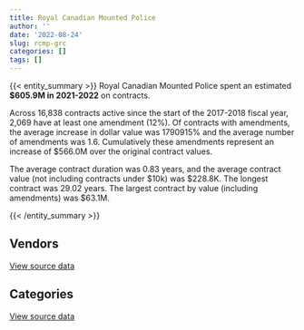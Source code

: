 ```yaml
---
title: Royal Canadian Mounted Police
author: ''
date: '2022-08-24'
slug: rcmp-grc
categories: []
tags: []
---
```


<script src="/rmarkdown-libs/htmlwidgets/htmlwidgets.js"></script>
<link href="/rmarkdown-libs/datatables-css/datatables-crosstalk.css" rel="stylesheet" />
<script src="/rmarkdown-libs/datatables-binding/datatables.js"></script>
<script src="/rmarkdown-libs/jquery/jquery-3.6.0.min.js"></script>
<link href="/rmarkdown-libs/dt-core-bootstrap/css/dataTables.bootstrap.min.css" rel="stylesheet" />
<link href="/rmarkdown-libs/dt-core-bootstrap/css/dataTables.bootstrap.extra.css" rel="stylesheet" />
<script src="/rmarkdown-libs/dt-core-bootstrap/js/jquery.dataTables.min.js"></script>
<script src="/rmarkdown-libs/dt-core-bootstrap/js/dataTables.bootstrap.min.js"></script>
<link href="/rmarkdown-libs/crosstalk/css/crosstalk.min.css" rel="stylesheet" />
<script src="/rmarkdown-libs/crosstalk/js/crosstalk.min.js"></script>
<script src="/rmarkdown-libs/htmlwidgets/htmlwidgets.js"></script>
<link href="/rmarkdown-libs/datatables-css/datatables-crosstalk.css" rel="stylesheet" />
<script src="/rmarkdown-libs/datatables-binding/datatables.js"></script>
<script src="/rmarkdown-libs/jquery/jquery-3.6.0.min.js"></script>
<link href="/rmarkdown-libs/dt-core-bootstrap/css/dataTables.bootstrap.min.css" rel="stylesheet" />
<link href="/rmarkdown-libs/dt-core-bootstrap/css/dataTables.bootstrap.extra.css" rel="stylesheet" />
<script src="/rmarkdown-libs/dt-core-bootstrap/js/jquery.dataTables.min.js"></script>
<script src="/rmarkdown-libs/dt-core-bootstrap/js/dataTables.bootstrap.min.js"></script>
<link href="/rmarkdown-libs/crosstalk/css/crosstalk.min.css" rel="stylesheet" />
<script src="/rmarkdown-libs/crosstalk/js/crosstalk.min.js"></script>

{{< entity_summary >}}
Royal Canadian Mounted Police spent an estimated **\$605.9M in 2021-2022** on contracts.

Across 16,838 contracts active since the start of the 2017-2018 fiscal year, 2,069 have at least one amendment (12%). Of contracts with amendments, the average increase in dollar value was 1790915% and the average number of amendments was 1.6. Cumulatively these amendments represent an increase of \$566.0M over the original contract values.

The average contract duration was 0.83 years, and the average contract value (not including contracts under \$10k) was \$228.8K. The longest contract was 29.02 years. The largest contract by value (including amendments) was \$63.1M.

{{< /entity_summary >}}

## Vendors

<div id="htmlwidget-1" style="width:100%;height:auto;" class="datatables html-widget"></div>
<script type="application/json" data-for="htmlwidget-1">{"x":{"style":"bootstrap","filter":"none","vertical":false,"data":[["<a href=\"/vendors/1x1_architecture/\">1X1 ARCHITECTURE<\/a>","<a href=\"/vendors/3d_datacomm/\">3D DATACOMM<\/a>","<a href=\"/vendors/3m_canada_company/\">3M CANADA COMPANY<\/a>","<a href=\"/vendors/4_office_automation/\">4 OFFICE AUTOMATION<\/a>","<a href=\"/vendors/abbott/\">ABBOTT<\/a>","<a href=\"/vendors/acart_communications/\">ACART COMMUNICATIONS<\/a>","<a href=\"/vendors/accenture/\">ACCENTURE<\/a>","<a href=\"/vendors/access_2_networks/\">ACCESS 2 NETWORKS<\/a>","<a href=\"/vendors/acklands_grainger/\">ACKLANDS GRAINGER<\/a>","<a href=\"/vendors/act/\">ACT<\/a>","<a href=\"/vendors/adapt_pharma_canada/\">ADAPT PHARMA CANADA<\/a>","<a href=\"/vendors/adga_group/\">ADGA GROUP<\/a>","<a href=\"/vendors/adobe/\">ADOBE<\/a>","<a href=\"/vendors/adrm_technology_consulting/\">ADRM TECHNOLOGY CONSULTING<\/a>","<a href=\"/vendors/advanced_business_interiors/\">ADVANCED BUSINESS INTERIORS<\/a>","<a href=\"/vendors/advanced_chippewa_technologies/\">ADVANCED CHIPPEWA TECHNOLOGIES<\/a>","<a href=\"/vendors/aecom/\">AECOM<\/a>","<a href=\"/vendors/aeg_fuels/\">AEG FUELS<\/a>","<a href=\"/vendors/aero_feu/\">AERO FEU<\/a>","<a href=\"/vendors/aero_supplies/\">AERO SUPPLIES<\/a>","<a href=\"/vendors/agilent/\">AGILENT<\/a>","<a href=\"/vendors/ainsworth/\">AINSWORTH<\/a>","<a href=\"/vendors/air_inuit/\">AIR INUIT<\/a>","<a href=\"/vendors/air_tindi/\">AIR TINDI<\/a>","<a href=\"/vendors/airboss_defense/\">AIRBOSS DEFENSE<\/a>","<a href=\"/vendors/airbus/\">AIRBUS<\/a>","<a href=\"/vendors/alliance_energy/\">ALLIANCE ENERGY<\/a>","<a href=\"/vendors/alpine_helicopters/\">ALPINE HELICOPTERS<\/a>","<a href=\"/vendors/altis_human_resources/\">ALTIS HUMAN RESOURCES<\/a>","<a href=\"/vendors/anixter_canada/\">ANIXTER CANADA<\/a>","<a href=\"/vendors/aon_reed_stenhouse/\">AON REED STENHOUSE<\/a>","<a href=\"/vendors/apparel_trimmings/\">APPAREL TRIMMINGS<\/a>","<a href=\"/vendors/applied_electonics/\">APPLIED ELECTONICS<\/a>","<a href=\"/vendors/aqua_lung_canada/\">AQUA LUNG CANADA<\/a>","<a href=\"/vendors/architecture_49/\">ARCHITECTURE 49<\/a>","<a href=\"/vendors/architecture_evoq/\">ARCHITECTURE EVOQ<\/a>","<a href=\"/vendors/artemp_personnel_services/\">ARTEMP PERSONNEL SERVICES<\/a>","<a href=\"/vendors/artex_sportswear/\">ARTEX SPORTSWEAR<\/a>","<a href=\"/vendors/asc_germany/\">ASC GERMANY<\/a>","<a href=\"/vendors/atco/\">ATCO<\/a>","<a href=\"/vendors/atlantic_business_interiors/\">ATLANTIC BUSINESS INTERIORS<\/a>","<a href=\"/vendors/avi_spl_canada/\">AVI SPL CANADA<\/a>","<a href=\"/vendors/baja_construction_canada/\">BAJA CONSTRUCTION CANADA<\/a>","<a href=\"/vendors/bargreen_ellingson/\">BARGREEN ELLINGSON<\/a>","<a href=\"/vendors/bc_hydro/\">BC HYDRO<\/a>","<a href=\"/vendors/bell_canada/\">BELL CANADA<\/a>","<a href=\"/vendors/bighorn_construction/\">BIGHORN CONSTRUCTION<\/a>","<a href=\"/vendors/bird_construction_company/\">BIRD CONSTRUCTION COMPANY<\/a>","<a href=\"/vendors/black_mcdonald/\">BLACK MCDONALD<\/a>","<a href=\"/vendors/blackberry/\">BLACKBERRY<\/a>","<a href=\"/vendors/bluewave_energy/\">BLUEWAVE ENERGY<\/a>","<a href=\"/vendors/bmc_software_canada/\">BMC SOFTWARE CANADA<\/a>","<a href=\"/vendors/bombardier/\">BOMBARDIER<\/a>","<a href=\"/vendors/bouthillette_parizeau/\">BOUTHILLETTE PARIZEAU<\/a>","<a href=\"/vendors/brawn_construction/\">BRAWN CONSTRUCTION<\/a>","<a href=\"/vendors/brook_construction/\">BROOK CONSTRUCTION<\/a>","<a href=\"/vendors/brookfield_asset_management/\">BROOKFIELD ASSET MANAGEMENT<\/a>","<a href=\"/vendors/brookfield_global_integrated_solutions/\">BROOKFIELD GLOBAL INTEGRATED SOLUTIONS<\/a>","<a href=\"/vendors/brs_innovations/\">BRS INNOVATIONS<\/a>","<a href=\"/vendors/bureau_veritas_canada/\">BUREAU VERITAS CANADA<\/a>","<a href=\"/vendors/buttcon_east/\">BUTTCON EAST<\/a>","<a href=\"/vendors/cache_computer_consulting/\">CACHE COMPUTER CONSULTING<\/a>","<a href=\"/vendors/cadex/\">CADEX<\/a>","<a href=\"/vendors/calian/\">CALIAN<\/a>","<a href=\"/vendors/canada_post/\">CANADA POST<\/a>","<a href=\"/vendors/canadian_bank_note_company/\">CANADIAN BANK NOTE COMPANY<\/a>","<a href=\"/vendors/canadian_corps_of_commissionaires/\">CANADIAN CORPS OF COMMISSIONAIRES<\/a>","<a href=\"/vendors/canadian_helicopters/\">CANADIAN HELICOPTERS<\/a>","<a href=\"/vendors/canadian_maritime_engineering/\">CANADIAN MARITIME ENGINEERING<\/a>","<a href=\"/vendors/canadian_north/\">CANADIAN NORTH<\/a>","<a href=\"/vendors/canon/\">CANON<\/a>","<a href=\"/vendors/cansel_survey_equipment/\">CANSEL SURVEY EQUIPMENT<\/a>","<a href=\"/vendors/carahsoft_technology/\">CARAHSOFT TECHNOLOGY<\/a>","<a href=\"/vendors/carmichael_engineering/\">CARMICHAEL ENGINEERING<\/a>","<a href=\"/vendors/cascade_aerospace/\">CASCADE AEROSPACE<\/a>","<a href=\"/vendors/cbci_telecom/\">CBCI TELECOM<\/a>","<a href=\"/vendors/cbcl/\">CBCL<\/a>","<a href=\"/vendors/cdw_canada/\">CDW CANADA<\/a>","<a href=\"/vendors/cgi/\">CGI<\/a>","<a href=\"/vendors/chandos_construction/\">CHANDOS CONSTRUCTION<\/a>","<a href=\"/vendors/charron_human_resources/\">CHARRON HUMAN RESOURCES<\/a>","<a href=\"/vendors/cima/\">CIMA<\/a>","<a href=\"/vendors/cistel_technology/\">CISTEL TECHNOLOGY<\/a>","<a href=\"/vendors/click_networks/\">CLICK NETWORKS<\/a>","<a href=\"/vendors/closereach/\">CLOSEREACH<\/a>","<a href=\"/vendors/cofomo/\">COFOMO<\/a>","<a href=\"/vendors/colliers_project_leaders/\">COLLIERS PROJECT LEADERS<\/a>","<a href=\"/vendors/colt_canada/\">COLT CANADA<\/a>","<a href=\"/vendors/commvault_systems/\">COMMVAULT SYSTEMS<\/a>","<a href=\"/vendors/con_pro_industries_canada/\">CON PRO INDUSTRIES CANADA<\/a>","<a href=\"/vendors/concept_controls/\">CONCEPT CONTROLS<\/a>","<a href=\"/vendors/construction_couture_tanguay/\">CONSTRUCTION COUTURE TANGUAY<\/a>","<a href=\"/vendors/construction_ric/\">CONSTRUCTION RIC<\/a>","<a href=\"/vendors/contract_community/\">CONTRACT COMMUNITY<\/a>","<a href=\"/vendors/convergint_technologies/\">CONVERGINT TECHNOLOGIES<\/a>","<a href=\"/vendors/coradix_technology_consulting/\">CORADIX TECHNOLOGY CONSULTING<\/a>","<a href=\"/vendors/ctoms/\">CTOMS<\/a>","<a href=\"/vendors/cummins_canada/\">CUMMINS CANADA<\/a>","<a href=\"/vendors/d4is_solutions/\">D4IS SOLUTIONS<\/a>","<a href=\"/vendors/dalian_enterprises/\">DALIAN ENTERPRISES<\/a>","<a href=\"/vendors/decisive_technologies/\">DECISIVE TECHNOLOGIES<\/a>","<a href=\"/vendors/defran/\">DEFRAN<\/a>","<a href=\"/vendors/delco_automation/\">DELCO AUTOMATION<\/a>","<a href=\"/vendors/dell_computer/\">DELL COMPUTER<\/a>","<a href=\"/vendors/deloitte_and_touche/\">DELOITTE AND TOUCHE<\/a>","<a href=\"/vendors/dillon_consulting/\">DILLON CONSULTING<\/a>","<a href=\"/vendors/dls_technology/\">DLS TECHNOLOGY<\/a>","<a href=\"/vendors/donna_cona/\">DONNA CONA<\/a>","<a href=\"/vendors/draeger/\">DRAEGER<\/a>","<a href=\"/vendors/dymech_engineering/\">DYMECH ENGINEERING<\/a>","<a href=\"/vendors/dynabook_canada/\">DYNABOOK CANADA<\/a>","<a href=\"/vendors/e_construction/\">E CONSTRUCTION<\/a>","<a href=\"/vendors/ebsco_canada/\">EBSCO CANADA<\/a>","<a href=\"/vendors/eclipsys_solutions/\">ECLIPSYS SOLUTIONS<\/a>","<a href=\"/vendors/ecole_de_langues_abce/\">ECOLE DE LANGUES ABCE<\/a>","<a href=\"/vendors/ekos_research_associates/\">EKOS RESEARCH ASSOCIATES<\/a>","<a href=\"/vendors/ellisdon/\">ELLISDON<\/a>","<a href=\"/vendors/elsevier/\">ELSEVIER<\/a>","<a href=\"/vendors/emcon_services/\">EMCON SERVICES<\/a>","<a href=\"/vendors/emergent_biosolutions/\">EMERGENT BIOSOLUTIONS<\/a>","<a href=\"/vendors/empowered_networks/\">EMPOWERED NETWORKS<\/a>","<a href=\"/vendors/entrust/\">ENTRUST<\/a>","<a href=\"/vendors/eperformance/\">EPERFORMANCE<\/a>","<a href=\"/vendors/ernst_young/\">ERNST YOUNG<\/a>","<a href=\"/vendors/esri/\">ESRI<\/a>","<a href=\"/vendors/evaluation_personnel_selection/\">EVALUATION PERSONNEL SELECTION<\/a>","<a href=\"/vendors/excel_human_resources/\">EXCEL HUMAN RESOURCES<\/a>","<a href=\"/vendors/exp_services/\">EXP SERVICES<\/a>","<a href=\"/vendors/factiva/\">FACTIVA<\/a>","<a href=\"/vendors/fast_forward_french/\">FAST FORWARD FRENCH<\/a>","<a href=\"/vendors/fast_track_staffing/\">FAST TRACK STAFFING<\/a>","<a href=\"/vendors/fca_canada/\">FCA CANADA<\/a>","<a href=\"/vendors/felix_technology/\">FELIX TECHNOLOGY<\/a>","<a href=\"/vendors/first_air/\">FIRST AIR<\/a>","<a href=\"/vendors/flightsafety_canada/\">FLIGHTSAFETY CANADA<\/a>","<a href=\"/vendors/flynn_canada/\">FLYNN CANADA<\/a>","<a href=\"/vendors/ford_motor_company/\">FORD MOTOR COMPANY<\/a>","<a href=\"/vendors/fort_garry_fire_truck/\">FORT GARRY FIRE TRUCK<\/a>","<a href=\"/vendors/gamble_technologies/\">GAMBLE TECHNOLOGIES<\/a>","<a href=\"/vendors/gap_wireless/\">GAP WIRELESS<\/a>","<a href=\"/vendors/garda_security_group/\">GARDA SECURITY GROUP<\/a>","<a href=\"/vendors/gartner/\">GARTNER<\/a>","<a href=\"/vendors/gateway_mechanical_services/\">GATEWAY MECHANICAL SERVICES<\/a>","<a href=\"/vendors/gdi_services/\">GDI SERVICES<\/a>","<a href=\"/vendors/general_electric_canada/\">GENERAL ELECTRIC CANADA<\/a>","<a href=\"/vendors/general_motors/\">GENERAL MOTORS<\/a>","<a href=\"/vendors/genesis_integration/\">GENESIS INTEGRATION<\/a>","<a href=\"/vendors/gfl_environmental/\">GFL ENVIRONMENTAL<\/a>","<a href=\"/vendors/gilmore_reproductions/\">GILMORE REPRODUCTIONS<\/a>","<a href=\"/vendors/glasshouse_systems/\">GLASSHOUSE SYSTEMS<\/a>","<a href=\"/vendors/global_knowledge/\">GLOBAL KNOWLEDGE<\/a>","<a href=\"/vendors/global_total_office/\">GLOBAL TOTAL OFFICE<\/a>","<a href=\"/vendors/global_upholstery/\">GLOBAL UPHOLSTERY<\/a>","<a href=\"/vendors/government_of_the_nwt/\">GOVERNMENT OF THE NWT<\/a>","<a href=\"/vendors/grand_toy/\">GRAND TOY<\/a>","<a href=\"/vendors/graybridge_international_consulting/\">GRAYBRIDGE INTERNATIONAL CONSULTING<\/a>","<a href=\"/vendors/great_slave_helicopters/\">GREAT SLAVE HELICOPTERS<\/a>","<a href=\"/vendors/greendale_resources/\">GREENDALE RESOURCES<\/a>","<a href=\"/vendors/haworth/\">HAWORTH<\/a>","<a href=\"/vendors/hewlett_packard/\">HEWLETT PACKARD<\/a>","<a href=\"/vendors/hipperson_construction/\">HIPPERSON CONSTRUCTION<\/a>","<a href=\"/vendors/hitachi_data_systems/\">HITACHI DATA SYSTEMS<\/a>","<a href=\"/vendors/hitrac/\">HITRAC<\/a>","<a href=\"/vendors/honeywell/\">HONEYWELL<\/a>","<a href=\"/vendors/horizant/\">HORIZANT<\/a>","<a href=\"/vendors/human_logistics/\">HUMAN LOGISTICS<\/a>","<a href=\"/vendors/humansystems/\">HUMANSYSTEMS<\/a>","<a href=\"/vendors/hypertec/\">HYPERTEC<\/a>","<a href=\"/vendors/i4c_information_technology/\">I4C INFORMATION TECHNOLOGY<\/a>","<a href=\"/vendors/ibiska_telecom/\">IBISKA TELECOM<\/a>","<a href=\"/vendors/ibm_canada/\">IBM CANADA<\/a>","<a href=\"/vendors/illumina_canada/\">ILLUMINA CANADA<\/a>","<a href=\"/vendors/imperial_oil/\">IMPERIAL OIL<\/a>","<a href=\"/vendors/info_tech_research_group/\">INFO TECH RESEARCH GROUP<\/a>","<a href=\"/vendors/insa/\">INSA<\/a>","<a href=\"/vendors/integra_networks/\">INTEGRA NETWORKS<\/a>","<a href=\"/vendors/interactive_audio_visual/\">INTERACTIVE AUDIO VISUAL<\/a>","<a href=\"/vendors/international_reporting/\">INTERNATIONAL REPORTING<\/a>","<a href=\"/vendors/interworks_contracting/\">INTERWORKS CONTRACTING<\/a>","<a href=\"/vendors/inukshuk_construction/\">INUKSHUK CONSTRUCTION<\/a>","<a href=\"/vendors/ipss/\">IPSS<\/a>","<a href=\"/vendors/iron_mountain/\">IRON MOUNTAIN<\/a>","<a href=\"/vendors/island_west_coast_developments/\">ISLAND WEST COAST DEVELOPMENTS<\/a>","<a href=\"/vendors/itex/\">ITEX<\/a>","<a href=\"/vendors/jht_defense/\">JHT DEFENSE<\/a>","<a href=\"/vendors/johnson_controls_canada/\">JOHNSON CONTROLS CANADA<\/a>","<a href=\"/vendors/joneljim_concrete_construction/\">JONELJIM CONCRETE CONSTRUCTION<\/a>","<a href=\"/vendors/jp2g_consultants/\">JP2G CONSULTANTS<\/a>","<a href=\"/vendors/k_rite_construction/\">K RITE CONSTRUCTION<\/a>","<a href=\"/vendors/kenn_borek_air/\">KENN BOREK AIR<\/a>","<a href=\"/vendors/keysight_technologies_canada/\">KEYSIGHT TECHNOLOGIES CANADA<\/a>","<a href=\"/vendors/kia_canada/\">KIA CANADA<\/a>","<a href=\"/vendors/kone/\">KONE<\/a>","<a href=\"/vendors/kongsberg/\">KONGSBERG<\/a>","<a href=\"/vendors/konica_minolta_business_solutions/\">KONICA MINOLTA BUSINESS SOLUTIONS<\/a>","<a href=\"/vendors/kpmg/\">KPMG<\/a>","<a href=\"/vendors/kudlik_construction/\">KUDLIK CONSTRUCTION<\/a>","<a href=\"/vendors/l_p_royer/\">L P ROYER<\/a>","<a href=\"/vendors/l3harris/\">L3HARRIS<\/a>","<a href=\"/vendors/language_research_development_group/\">LANGUAGE RESEARCH DEVELOPMENT GROUP<\/a>","<a href=\"/vendors/lansdowne_technologies/\">LANSDOWNE TECHNOLOGIES<\/a>","<a href=\"/vendors/larry_penner_enterprises/\">LARRY PENNER ENTERPRISES<\/a>","<a href=\"/vendors/laurentian_technologies/\">LAURENTIAN TECHNOLOGIES<\/a>","<a href=\"/vendors/laval_fortin/\">LAVAL FORTIN<\/a>","<a href=\"/vendors/lear_construction/\">LEAR CONSTRUCTION<\/a>","<a href=\"/vendors/lengkeek_vessel_engineering/\">LENGKEEK VESSEL ENGINEERING<\/a>","<a href=\"/vendors/levaero_aviation/\">LEVAERO AVIATION<\/a>","<a href=\"/vendors/levitt_safety/\">LEVITT SAFETY<\/a>","<a href=\"/vendors/life_technologies/\">LIFE TECHNOLOGIES<\/a>","<a href=\"/vendors/lloyd_libke_law_enforcement_sales/\">LLOYD LIBKE LAW ENFORCEMENT SALES<\/a>","<a href=\"/vendors/m_d_charlton/\">M D CHARLTON<\/a>","<a href=\"/vendors/manitoba_hydro/\">MANITOBA HYDRO<\/a>","<a href=\"/vendors/maplesoft_consulting/\">MAPLESOFT CONSULTING<\/a>","<a href=\"/vendors/maxxam_analytics/\">MAXXAM ANALYTICS<\/a>","<a href=\"/vendors/med_eng_holdings/\">MED ENG HOLDINGS<\/a>","<a href=\"/vendors/mega_tech/\">MEGA TECH<\/a>","<a href=\"/vendors/meggitt/\">MEGGITT<\/a>","<a href=\"/vendors/mercury_marine/\">MERCURY MARINE<\/a>","<a href=\"/vendors/metalcraft_marine/\">METALCRAFT MARINE<\/a>","<a href=\"/vendors/michel_bastarache_societe_professionnelle/\">MICHEL BASTARACHE SOCIETE PROFESSIONNELLE<\/a>","<a href=\"/vendors/microsoft_canada/\">MICROSOFT CANADA<\/a>","<a href=\"/vendors/mid_canada_mod_center/\">MID CANADA MOD CENTER<\/a>","<a href=\"/vendors/millbrook_tactical/\">MILLBROOK TACTICAL<\/a>","<a href=\"/vendors/mindwire_systems/\">MINDWIRE SYSTEMS<\/a>","<a href=\"/vendors/ministry_of_finance/\">MINISTRY OF FINANCE<\/a>","<a href=\"/vendors/mishkumi_technologies/\">MISHKUMI TECHNOLOGIES<\/a>","<a href=\"/vendors/mitsubishi_motor_sales/\">MITSUBISHI MOTOR SALES<\/a>","<a href=\"/vendors/mnp/\">MNP<\/a>","<a href=\"/vendors/mobile_resource_group/\">MOBILE RESOURCE GROUP<\/a>","<a href=\"/vendors/modis_canada/\">MODIS CANADA<\/a>","<a href=\"/vendors/morneau_shepell/\">MORNEAU SHEPELL<\/a>","<a href=\"/vendors/morpho_canada/\">MORPHO CANADA<\/a>","<a href=\"/vendors/morrison_hershfield/\">MORRISON HERSHFIELD<\/a>","<a href=\"/vendors/motorola_solutions_canada/\">MOTOROLA SOLUTIONS CANADA<\/a>","<a href=\"/vendors/mustang_survival/\">MUSTANG SURVIVAL<\/a>","<a href=\"/vendors/national_arts_centre/\">NATIONAL ARTS CENTRE<\/a>","<a href=\"/vendors/nattiq/\">NATTIQ<\/a>","<a href=\"/vendors/ndl_construction/\">NDL CONSTRUCTION<\/a>","<a href=\"/vendors/newfound_recruiting/\">NEWFOUND RECRUITING<\/a>","<a href=\"/vendors/niche_technology/\">NICHE TECHNOLOGY<\/a>","<a href=\"/vendors/nimble_information_strategies/\">NIMBLE INFORMATION STRATEGIES<\/a>","<a href=\"/vendors/nisha_techonologies/\">NISHA TECHONOLOGIES<\/a>","<a href=\"/vendors/nissan_canada/\">NISSAN CANADA<\/a>","<a href=\"/vendors/nitam_solutions/\">NITAM SOLUTIONS<\/a>","<a href=\"/vendors/norr/\">NORR<\/a>","<a href=\"/vendors/north_cariboo_air/\">NORTH CARIBOO AIR<\/a>","<a href=\"/vendors/northwestel/\">NORTHWESTEL<\/a>","<a href=\"/vendors/nova_networks/\">NOVA NETWORKS<\/a>","<a href=\"/vendors/nrns/\">NRNS<\/a>","<a href=\"/vendors/nuix_north_america/\">NUIX NORTH AMERICA<\/a>","<a href=\"/vendors/number_ten_architectural_group/\">NUMBER TEN ARCHITECTURAL GROUP<\/a>","<a href=\"/vendors/olin/\">OLIN<\/a>","<a href=\"/vendors/onx_enterprise_solutions/\">ONX ENTERPRISE SOLUTIONS<\/a>","<a href=\"/vendors/openframe_technologies/\">OPENFRAME TECHNOLOGIES<\/a>","<a href=\"/vendors/opentext/\">OPENTEXT<\/a>","<a href=\"/vendors/oracle_canada/\">ORACLE CANADA<\/a>","<a href=\"/vendors/orangutech/\">ORANGUTECH<\/a>","<a href=\"/vendors/otis_elevator/\">OTIS ELEVATOR<\/a>","<a href=\"/vendors/pacific_safety_products/\">PACIFIC SAFETY PRODUCTS<\/a>","<a href=\"/vendors/pal_aerospace/\">PAL AEROSPACE<\/a>","<a href=\"/vendors/paladin_group/\">PALADIN GROUP<\/a>","<a href=\"/vendors/panasonic/\">PANASONIC<\/a>","<a href=\"/vendors/pattison_sign_group/\">PATTISON SIGN GROUP<\/a>","<a href=\"/vendors/pcl_constructors/\">PCL CONSTRUCTORS<\/a>","<a href=\"/vendors/peerless_garments/\">PEERLESS GARMENTS<\/a>","<a href=\"/vendors/penn_construction_canada/\">PENN CONSTRUCTION CANADA<\/a>","<a href=\"/vendors/peter_j_kindree_architect/\">PETER J KINDREE ARCHITECT<\/a>","<a href=\"/vendors/petrovalue_products/\">PETROVALUE PRODUCTS<\/a>","<a href=\"/vendors/phaselock_systems_international/\">PHASELOCK SYSTEMS INTERNATIONAL<\/a>","<a href=\"/vendors/pitney_bowes/\">PITNEY BOWES<\/a>","<a href=\"/vendors/podolinsky_equipment/\">PODOLINSKY EQUIPMENT<\/a>","<a href=\"/vendors/polaris_industries/\">POLARIS INDUSTRIES<\/a>","<a href=\"/vendors/pomerleau/\">POMERLEAU<\/a>","<a href=\"/vendors/port_of_spain_holdings/\">PORT OF SPAIN HOLDINGS<\/a>","<a href=\"/vendors/pricewaterhouse_coopers/\">PRICEWATERHOUSE COOPERS<\/a>","<a href=\"/vendors/printers_plus/\">PRINTERS PLUS<\/a>","<a href=\"/vendors/promaxis/\">PROMAXIS<\/a>","<a href=\"/vendors/proquest/\">PROQUEST<\/a>","<a href=\"/vendors/prosci_canada/\">PROSCI CANADA<\/a>","<a href=\"/vendors/purelogic/\">PURELOGIC<\/a>","<a href=\"/vendors/purespirit_solutions/\">PURESPIRIT SOLUTIONS<\/a>","<a href=\"/vendors/qm_environmental/\">QM ENVIRONMENTAL<\/a>","<a href=\"/vendors/qmr/\">QMR<\/a>","<a href=\"/vendors/quintet_consulting/\">QUINTET CONSULTING<\/a>","<a href=\"/vendors/quorex_construction_services/\">QUOREX CONSTRUCTION SERVICES<\/a>","<a href=\"/vendors/r_e_gilmore_investments/\">R E GILMORE INVESTMENTS<\/a>","<a href=\"/vendors/rampart_international/\">RAMPART INTERNATIONAL<\/a>","<a href=\"/vendors/raymond_chabot_grant_thornton/\">RAYMOND CHABOT GRANT THORNTON<\/a>","<a href=\"/vendors/republic_architecture/\">REPUBLIC ARCHITECTURE<\/a>","<a href=\"/vendors/revision_military/\">REVISION MILITARY<\/a>","<a href=\"/vendors/rogers/\">ROGERS<\/a>","<a href=\"/vendors/rohde_schwarz_canada/\">ROHDE SCHWARZ CANADA<\/a>","<a href=\"/vendors/rosborough_boats/\">ROSBOROUGH BOATS<\/a>","<a href=\"/vendors/sap/\">SAP<\/a>","<a href=\"/vendors/sas_institute/\">SAS INSTITUTE<\/a>","<a href=\"/vendors/sasktel/\">SASKTEL<\/a>","<a href=\"/vendors/scalar_decisions/\">SCALAR DECISIONS<\/a>","<a href=\"/vendors/schoeler_heaton_architects/\">SCHOELER HEATON ARCHITECTS<\/a>","<a href=\"/vendors/sdl_international_canada/\">SDL INTERNATIONAL CANADA<\/a>","<a href=\"/vendors/sepw_architecture/\">SEPW ARCHITECTURE<\/a>","<a href=\"/vendors/shaw_cable/\">SHAW CABLE<\/a>","<a href=\"/vendors/shell_canada_products/\">SHELL CANADA PRODUCTS<\/a>","<a href=\"/vendors/shi_canada/\">SHI CANADA<\/a>","<a href=\"/vendors/si_systems/\">SI SYSTEMS<\/a>","<a href=\"/vendors/simex_defence/\">SIMEX DEFENCE<\/a>","<a href=\"/vendors/smiths_detection/\">SMITHS DETECTION<\/a>","<a href=\"/vendors/snc_lavalin/\">SNC LAVALIN<\/a>","<a href=\"/vendors/softchoice/\">SOFTCHOICE<\/a>","<a href=\"/vendors/solotech/\">SOLOTECH<\/a>","<a href=\"/vendors/somos/\">SOMOS<\/a>","<a href=\"/vendors/st_john_ambulance/\">ST JOHN AMBULANCE<\/a>","<a href=\"/vendors/st_joseph_print_group/\">ST JOSEPH PRINT GROUP<\/a>","<a href=\"/vendors/stantec/\">STANTEC<\/a>","<a href=\"/vendors/stoneworks_technologies/\">STONEWORKS TECHNOLOGIES<\/a>","<a href=\"/vendors/subaru_canada/\">SUBARU CANADA<\/a>","<a href=\"/vendors/summit_canada_distributors/\">SUMMIT CANADA DISTRIBUTORS<\/a>","<a href=\"/vendors/super_channel_international/\">SUPER CHANNEL INTERNATIONAL<\/a>","<a href=\"/vendors/sutherland_excavating/\">SUTHERLAND EXCAVATING<\/a>","<a href=\"/vendors/systematix_solutions/\">SYSTEMATIX SOLUTIONS<\/a>","<a href=\"/vendors/systemscope/\">SYSTEMSCOPE<\/a>","<a href=\"/vendors/tankatek/\">TANKATEK<\/a>","<a href=\"/vendors/taurus_contractors/\">TAURUS CONTRACTORS<\/a>","<a href=\"/vendors/teknion/\">TEKNION<\/a>","<a href=\"/vendors/telecom_computer_services/\">TELECOM COMPUTER SERVICES<\/a>","<a href=\"/vendors/telesat/\">TELESAT<\/a>","<a href=\"/vendors/telus_canada/\">TELUS CANADA<\/a>","<a href=\"/vendors/tenaquip/\">TENAQUIP<\/a>","<a href=\"/vendors/teramach_technologies/\">TERAMACH TECHNOLOGIES<\/a>","<a href=\"/vendors/tervita/\">TERVITA<\/a>","<a href=\"/vendors/tes_contract_services/\">TES CONTRACT SERVICES<\/a>","<a href=\"/vendors/testforce_systems/\">TESTFORCE SYSTEMS<\/a>","<a href=\"/vendors/tetra_tech/\">TETRA TECH<\/a>","<a href=\"/vendors/thales/\">THALES<\/a>","<a href=\"/vendors/the_aim_group/\">THE AIM GROUP<\/a>","<a href=\"/vendors/the_fia_group_4083261_canada/\">THE FIA GROUP 4083261 CANADA<\/a>","<a href=\"/vendors/the_halifax_computer_consulting_group/\">THE HALIFAX COMPUTER CONSULTING GROUP<\/a>","<a href=\"/vendors/the_mathworks/\">THE MATHWORKS<\/a>","<a href=\"/vendors/the_right_door_consulting/\">THE RIGHT DOOR CONSULTING<\/a>","<a href=\"/vendors/the_vcan_group/\">THE VCAN GROUP<\/a>","<a href=\"/vendors/thermo_fisher_scientific/\">THERMO FISHER SCIENTIFIC<\/a>","<a href=\"/vendors/thomas_schmidt/\">THOMAS SCHMIDT<\/a>","<a href=\"/vendors/thomson_reuters/\">THOMSON REUTERS<\/a>","<a href=\"/vendors/thyssenkrupp_elevator/\">THYSSENKRUPP ELEVATOR<\/a>","<a href=\"/vendors/tiree/\">TIREE<\/a>","<a href=\"/vendors/titan_boats/\">TITAN BOATS<\/a>","<a href=\"/vendors/toromont/\">TOROMONT<\/a>","<a href=\"/vendors/toshiba_canada/\">TOSHIBA CANADA<\/a>","<a href=\"/vendors/totem_offisource/\">TOTEM OFFISOURCE<\/a>","<a href=\"/vendors/toyota/\">TOYOTA<\/a>","<a href=\"/vendors/tpg_technology_consultants/\">TPG TECHNOLOGY CONSULTANTS<\/a>","<a href=\"/vendors/transpolar_technology/\">TRANSPOLAR TECHNOLOGY<\/a>","<a href=\"/vendors/transwest_air/\">TRANSWEST AIR<\/a>","<a href=\"/vendors/troy_life_fire_safety/\">TROY LIFE FIRE SAFETY<\/a>","<a href=\"/vendors/turtle_island_staffing/\">TURTLE ISLAND STAFFING<\/a>","<a href=\"/vendors/tyco_integrated_fire_security/\">TYCO INTEGRATED FIRE SECURITY<\/a>","<a href=\"/vendors/ultra_electronics/\">ULTRA ELECTRONICS<\/a>","<a href=\"/vendors/unisource/\">UNISOURCE<\/a>","<a href=\"/vendors/united_rentals_of_canada/\">UNITED RENTALS OF CANADA<\/a>","<a href=\"/vendors/universal_helicopters/\">UNIVERSAL HELICOPTERS<\/a>","<a href=\"/vendors/universite_laval/\">UNIVERSITE LAVAL<\/a>","<a href=\"/vendors/university_of_alberta/\">UNIVERSITY OF ALBERTA<\/a>","<a href=\"/vendors/university_of_ottawa/\">UNIVERSITY OF OTTAWA<\/a>","<a href=\"/vendors/university_of_regina/\">UNIVERSITY OF REGINA<\/a>","<a href=\"/vendors/uqsuq/\">UQSUQ<\/a>","<a href=\"/vendors/vector_aerospace/\">VECTOR AEROSPACE<\/a>","<a href=\"/vendors/veritaaq_technology_house/\">VERITAAQ TECHNOLOGY HOUSE<\/a>","<a href=\"/vendors/visiontec/\">VISIONTEC<\/a>","<a href=\"/vendors/vmware/\">VMWARE<\/a>","<a href=\"/vendors/vwr_international/\">VWR INTERNATIONAL<\/a>","<a href=\"/vendors/waste_connections_of_canada/\">WASTE CONNECTIONS OF CANADA<\/a>","<a href=\"/vendors/waste_management_of_canada/\">WASTE MANAGEMENT OF CANADA<\/a>","<a href=\"/vendors/watchguard_video/\">WATCHGUARD VIDEO<\/a>","<a href=\"/vendors/waters/\">WATERS<\/a>","<a href=\"/vendors/wesco_distribution_canada/\">WESCO DISTRIBUTION CANADA<\/a>","<a href=\"/vendors/westbury_national_show_systems/\">WESTBURY NATIONAL SHOW SYSTEMS<\/a>","<a href=\"/vendors/westower_communications/\">WESTOWER COMMUNICATIONS<\/a>","<a href=\"/vendors/wildstone_construction/\">WILDSTONE CONSTRUCTION<\/a>","<a href=\"/vendors/wolters_kluwer/\">WOLTERS KLUWER<\/a>","<a href=\"/vendors/woodward_s_oil/\">WOODWARD S OIL<\/a>","<a href=\"/vendors/workdynamics_technologies/\">WORKDYNAMICS TECHNOLOGIES<\/a>","<a href=\"/vendors/world_fuel_services/\">WORLD FUEL SERVICES<\/a>","<a href=\"/vendors/wsp/\">WSP<\/a>","<a href=\"/vendors/xerox/\">XEROX<\/a>","<a href=\"/vendors/yamaha_motors_canada/\">YAMAHA MOTORS CANADA<\/a>","<a href=\"/vendors/zodiac_hurricane_technologies/\">ZODIAC HURRICANE TECHNOLOGIES<\/a>","<a href=\"/vendors/zoll_medical_canada/\">ZOLL MEDICAL CANADA<\/a>"],[86568.78,null,1848744.09,63345.08,null,76840,24860,10644.6,119796.66,null,203733.1,456153.04,11299.72,77637.52,110805.28,370435.1,522206.16,null,104501.77,null,564219.11,null,285071.27,47800.24,null,9035430.54,null,null,716157.42,203949.79,336730.99,1557279.49,32216.97,41437.23,121089.17,207342.64,null,949936.82,81276.04,368876.95,null,154856.64,null,null,2342.08,12856594.86,1104039.09,254961.5,138931.86,null,414888.11,null,null,20177.39,null,468229.18,275375.05,800252.58,12676.45,null,1869160.1,1328347,null,784636.15,null,null,74856248.92,221699.83,31615.5,3082277.34,3738.45,null,677748.61,77110.91,null,34381.27,null,419239.56,186459.82,null,null,11336.54,398899.34,null,45186.06,1339321.59,null,2247471.32,45335.9,null,93521.99,2012062.5,2875037.17,46820.38,null,2283945.51,838488.77,31608.9,146412.63,427976.24,3475848.18,17313.86,null,1295615.63,null,null,null,null,349933.41,null,null,null,120795.97,1608937.16,150680.29,46647.67,4165784.2,16542.89,844512.85,null,null,249671.71,47119.02,null,1192980.66,null,37506.93,48600.55,null,101770.3,null,8545529.96,141533.41,103152.95,871961.42,64903.65,31357992.02,null,null,39319.23,null,3299622.26,215617.42,517154.61,10392.9,26705224.21,2723054.54,215745.3,164755.25,75074.44,175923.41,null,272102.36,4457424.24,36573.15,null,7129.82,59045.74,302999.24,47267.67,null,null,null,49530.05,18300.35,null,null,4347283.43,null,284861.12,3393643.99,189261.4,553840.36,null,null,18919.27,97583.42,null,3109569.71,2236284.14,377592.03,211013.07,6338059.05,391986.62,11550.04,73553.44,null,40205.4,1648457.56,null,null,null,null,null,290280.84,23876.33,29688.75,503738.72,5528612.88,158691.62,616605.83,null,null,2888340.99,3143970.75,68998.82,1047287.01,776680.01,1829905.91,378038.18,3405955.97,7207.5,366361.28,15768.39,228595.06,2772035.76,16712.28,149307.09,24998.99,2295165.69,1531597.77,null,610058.96,3748538.6,195790.21,190948.58,233071.79,15015,24627.25,2751954.88,1154053.59,503660.67,null,53185356.99,122620.27,null,148103.85,507862.73,null,1248273.19,null,8357300.49,763108.31,129501.86,536540.67,444363.94,null,57528.95,1669475.61,4547.18,54075,1441237.33,null,247781.42,27800.69,3010340.12,500043.77,null,260491.35,103826.57,610161.77,5657990.22,63648.29,8388581.36,822614.56,822232.14,226083.08,null,98665.32,16698.79,108559.3,1146296.92,null,null,49096.32,14996.02,8781.48,4568.53,21016.25,11921.75,256077.13,33907.65,null,46188.75,1544555.15,790308.57,1378144.7,null,70210.54,null,130416.96,71107.62,null,568911.88,null,844397.66,326692.12,401730.02,null,912030.66,45235.23,775651.41,10447.98,8218907.43,61377.87,611765.94,31500,359291.64,61650.25,224855.96,3944.63,70932.02,2078366.26,53292.68,1326523.49,1436584.59,null,598338.89,822608.49,19611.28,null,1625128.39,418355.63,1414036.81,null,629134.81,13302.51,null,20000,101875.15,1119208.71,null,null,null,null,null,null,null,841511.77,380341.14,null,285688.58,4429.63,2943713.44,206458.77,22896.23,87411.15,313285.46,3180341.88,28839.2,19770.75,null,null,null,15454.95,801806.89,36261.23,null,null,520234.43,1584,null,2706070.88,388900.74,108792.97,310796.98,274011.31,190693.8,24607.46,null,115901.43,2304337.85,506717.23,88543.38,null,737318.23,null,null,null,10836.7,142705.44,68752.31,661790.63,335736.09,null,null],[212551.24,166100.02,1853809.14,97830.41,139743.35,null,391920.16,null,127684.81,36532.02,1596281.13,611313.5,null,120833.62,225791.43,157720.28,580934.51,null,18605.85,72005.37,655208.42,null,null,26018.99,40347.78,811075.94,167601,null,1191425.52,19742.76,274847.13,1471705.33,320062.58,25427.97,471662.09,207910.7,247217.64,1234214.43,22556.16,null,23583.94,70772.64,null,null,2348.5,10663250.33,null,174447.35,149631.5,null,220068.68,null,21601.25,54300.91,421161.87,3356007.93,276129.5,431925.72,null,null,3000493.84,1664453.61,null,2223049.9,12317,480608.92,68681207.25,200404.48,14375,null,24174.06,23584.85,779130.56,17100.29,null,26143.75,null,394240.46,292392.33,null,null,20085.75,792668.23,null,45685.36,1495788.78,99907.5,1694545.51,321205.59,null,216824.58,null,null,null,370812.27,2113271.45,554877.23,null,385560,299105.08,156124.08,null,31083.4,1169282.13,2255.7,15171.38,null,null,null,null,75389.06,null,110567.59,1594147.88,132347.2,62705.01,7706940.31,4273.86,732093.1,null,null,823198.83,36765.72,null,628910.51,null,null,59078.54,null,81865.89,null,8468249.83,168652.51,25932.37,874350.36,null,31020602.49,null,19355,138967.25,null,1242722.52,150281.07,569027.52,19633.96,31806780.61,1899712.12,210892.21,606002.39,6363.69,92992.77,null,289059.11,null,53194.72,9282.46,25073.48,1176372.82,106187.55,76899.48,2657629.06,null,82846.05,82773.5,7150.14,110728.7,null,777639.27,null,285641.56,4194652.1,null,232668.97,210074.1,19520.91,1260609.93,11371.06,null,null,21719.04,null,null,null,89377.83,null,73754.96,null,null,1652973.88,null,12611.7,null,17449.95,null,398613.32,null,null,1268755.87,1914446.79,936342.5,10259.55,178033.28,null,2896254.25,3152584.37,123856.88,1726630.93,297127.26,1747856.25,3039083.82,3505039.75,2409.08,367365.01,38799.57,242955.26,4413262.54,null,173427.55,null,1175879.41,1248522.38,20846.47,242856.9,631637.32,77381.59,72871.95,657585.34,230884.62,null,4399419.47,1394755.3,711994.78,45539,35308442.82,260701.49,60768.01,null,null,null,1251693.12,null,12161054.91,2481357.56,null,616269,1531488.09,null,43530.58,1765662.22,694381.05,73500,1779229.5,83823.58,221306.14,null,376683.9,489488.5,16091.46,1383094.97,null,777388.41,6021098.06,87609.04,16166816.66,8194.05,3306999.62,215870.43,null,366337.7,50341.86,null,1406919.72,3474120.27,73228.27,6240738.63,4293.76,28110.58,17280.8,65834.75,653454.34,353523.52,null,24831.75,7631.01,444510.66,216809.81,1665064.2,39550,70402.9,22602.7,130774.27,71302.43,388810.86,574073.56,2468.2,887099.33,null,402830.65,21312.93,707939.64,45359.16,943150.88,18881.17,6989324.78,46920.79,59235.25,null,796761.72,73340.85,null,29463.94,13704.48,604412.67,789532.73,1253861.89,856046.96,10445.42,738566.1,1586987.69,null,null,631945.88,100623.74,1506277.73,null,543627.53,null,null,3360000,95455.62,1271950.72,null,null,null,4247713.65,256670.08,16580.93,null,1150352.21,567886.2,null,427444.64,4441.77,2729242.07,452803.36,50622.65,null,103134.49,2113454.6,2142515.62,80795,null,227344.76,null,null,860417.05,null,null,13007.3,null,null,14972.5,2589014.69,389966.22,1614699.3,167962.19,null,1004160.46,null,null,87323,977790.3,1278834.25,14125.91,11132.57,682997.66,null,15255,11933.71,10836.7,174100.63,7489.58,974560.19,218946.46,null,null],[838313.78,471035.77,1848744.09,100803.66,440559.76,null,1363289.81,null,252577.66,null,324387.72,609643.25,null,100608.78,231741.54,416936.95,579347.26,43286.36,null,10057,404783.13,null,null,null,23659.38,889658.82,168027.65,11857.97,1188170.26,92259.11,107969.92,1146652.02,614236.24,32602.09,501388.63,207342.64,369813.28,1398058.84,1074572.79,null,null,276089.07,31011.9,13190.62,2342.08,19951022.8,null,null,118673.31,15820,62806.42,160853.22,943356.74,null,35096.82,3252588.15,275375.05,714751.48,28752.98,22730.4,2992295.77,2853905.51,null,3638712.83,null,786646.89,45844832.08,199856.93,127424,null,250630.55,19297.41,1093703.87,null,null,234322.52,null,747799.71,186459.82,570095.02,26442,25617.03,885560.36,28335.76,45560.53,1039825.6,null,3375648.72,null,7733153.4,210577.32,null,null,null,574189.01,1445318.18,305646.4,null,null,255372.78,9470353.61,null,65772.21,1131618.8,11435.16,67707.91,88476.02,65243.94,null,19155,825657.5,null,44643.09,816396.87,103504.45,69558.77,16164129.83,28355.1,171760,435022,33872.2,85537.53,36665.26,null,2255238.87,10500.53,19072.14,51680.95,null,46833.75,77574.5,8233186.1,120442.5,null,863993.23,147483,44319004.09,14666.4,281436.65,4915.91,null,2614631.93,163143.7,545972.32,null,21593125.16,1656140.46,99322.2,1048297.98,172749.61,10435.3,null,246882.1,null,41603.87,108782.79,null,null,42454.09,null,3540272.29,null,null,46112.44,31284.55,null,null,1037316.91,null,null,4726350.89,null,64923.47,669863.99,788582.76,4183604.34,22534.69,84517.81,null,283123.18,null,37800,null,33083.08,null,6045.49,null,null,4516.32,14516.42,55459.94,1600287.21,null,null,414156.16,null,null,1265289.32,2334963.06,654481.55,8240.1,306519.56,365068.42,null,3143970.75,null,1395867.53,974933.16,1863234.51,2508798.8,4045949.74,null,366361.28,212828.47,314696.98,3458930.13,45676.87,1165637.06,null,null,1718244.11,null,152858.32,13401.45,72392.28,40040.89,151979.09,73615.38,null,4330645.05,1467377.68,163990.28,null,49548512.7,182541.82,null,null,null,null,1248273.19,null,1626576.78,1386012.9,null,530016.95,1242618.27,59809.25,180335.39,979120.89,381178.22,null,1523353.79,null,null,null,2579427.28,1072969.28,null,1960244.06,null,156379.22,4792498.89,107887.04,15411987.68,82070.55,null,31648.93,null,171419.4,7171.6,null,1790987.78,3532183.56,427004.38,13637718.01,99416.74,30731.58,20210.73,183696.24,246583.38,658557.21,null,2800.32,26531.59,5677222.97,30977.71,2145430.36,null,70210.54,null,130416.96,494166.02,147146.65,5873795.28,900892.5,1155164.56,null,401730.02,13424.4,908157.46,45235.23,903448.38,19961.7,6666300.68,null,137986.33,24373.66,1929728.8,null,null,117801.84,null,633835.46,19224.87,80746.08,26321.9,18874.15,469318.45,1412927.14,null,null,null,216948.82,2092568.03,null,592757.84,35668.41,15352.11,null,null,419540.13,10500,148196.76,null,4698228.73,697630.14,null,23730,1147209.17,505097.88,26162.5,138960.31,4429.63,1946629.04,898151.71,63124.31,null,1121.28,3191654.34,3112303.63,null,18747.94,null,null,null,1466339.1,505312.85,18458.52,null,null,null,null,2685925.34,253990.18,913349.68,536181.18,null,192201.03,null,54865.03,null,1115100,1077408.51,null,null,541209.28,997085.9,null,null,3181.03,96390.91,40252.38,1087772.99,222006.19,448588.58,null],[447478.21,143168.47,1403019.49,83811.16,189492.27,null,2042010.39,null,665185.76,null,175977.6,619893.46,null,19923.06,457334.3,66310.94,579347.26,59174.24,75542.3,null,1790612.41,7076.39,null,42284.1,87180.89,1013604.12,427240.16,null,458479.72,202.87,87478.14,918435.56,679316.99,27720,734926.93,207342.64,369813.28,1820979.53,36723.44,23707.36,null,209465.64,228940.81,null,2342.08,11009330.03,null,null,120323.28,null,431760.71,244630.94,null,null,null,1363413.66,218254.48,1024826.05,171497.18,null,2992295.77,3714860.94,1326.44,3263745.31,null,786646.89,70716875.41,3285.32,344389.18,null,50515.22,46528.18,1297889.61,526738.95,14335.18,407261.67,48415,468237.69,186459.82,1061656.55,null,50861.24,481295.68,385275.56,45560.53,543800.42,null,403408.91,null,8890979.81,96905.19,null,null,null,1349081.85,1677447.83,449508.18,null,null,255372.78,2193406.87,null,430637.2,1510022.74,11435.16,152490,17152.27,258320.42,45646.22,null,null,552435.32,203684.1,null,289405.74,75880.71,16164129.83,3745.5,422055,1274615.19,null,68708.19,36665.26,6796869.45,1129093.61,57474.62,648762.14,34489.89,8597.73,61657.18,null,3155032.46,33064.5,null,805861.65,null,64518700.96,null,null,157782.12,14352.34,1459452.74,163143.7,538612.61,null,31808419.69,507142.84,8307.65,1048297.98,201053.42,28200.85,157302.78,202509.13,null,12713.5,147408.79,null,null,125160.59,null,3540272.29,109953.66,229504.8,73800.78,13912.56,null,39505.29,1148286.35,107611.57,null,3697418,null,166925.87,47200.85,7305.03,218337.02,82940.89,169500,null,283123.18,164713.69,12057.46,null,77707,11439.11,null,47646.8,38402.97,167830.65,142.32,null,1641445.38,null,24999.45,442551.6,145149.64,null,1265289.32,1783110.07,525210.04,44098.25,128486.28,null,null,null,null,2775618.66,464001.49,1902441.87,null,2379958.2,null,214798.12,152781.86,317584.8,4214463.29,null,42618.81,null,null,2354358.89,15424.5,303984.07,10096.98,64520.19,null,45932.12,null,null,4730490.96,562420.93,14153.25,22061.82,35606632.99,453835.07,null,92855.81,null,27808.59,1377757.57,725371.58,1527449.73,1108906.77,91473.69,642101.17,1998300.38,46461.32,18873.83,262786.86,603646.46,23656.36,null,366746.32,null,null,3808959.46,1265731.04,null,1959379.74,null,96384.87,5861751.66,23097.45,15281302.58,436241.47,2142058.63,null,97434.85,49309.82,8348.11,46246.6,1399045.5,3532183.56,565714.44,15486840.54,null,11988.36,14390.65,239796.98,633742.81,600333.84,null,1494709.63,158863.15,6963782.68,18077.41,1844826.24,33900,134809.5,null,141840.6,183896.07,null,1614954.53,898424.3,679240.83,null,401730.02,null,830596.54,34081.34,897461.2,10120.16,5915768.31,12232.2,62048.3,null,953536.11,null,null,29383.44,3078.48,1327291.49,387209.41,1691019.69,null,171580.29,652214.87,1158041.67,null,20396.25,null,197237.99,1482710.68,142553.91,1147650.06,40284.97,118612.62,null,15600.51,1757088.29,null,1168130.3,179205.32,4698228.73,492172.9,null,91516.62,716955.28,321078.92,null,308550.1,1856.8,2149012.88,2250271.96,63124.31,null,37970.93,4391012.49,3275967.81,4852.96,null,null,83925.14,null,274290.18,408036.54,36129.57,null,null,null,null,2581940.88,186257.31,769632.96,569248.38,37532.95,59101.09,null,54865.03,null,21910.57,1555427.59,null,null,null,4193505.23,30510,null,28555.02,90078.97,198129.44,1150506.57,null,1760589.59,24753.48]],"container":"<table class=\"table table-striped table-hover row-border order-column display\">\n  <thead>\n    <tr>\n      <th>Vendor<\/th>\n      <th>2018-2019<\/th>\n      <th>2019-2020<\/th>\n      <th>2020-2021<\/th>\n      <th>2021-2022<\/th>\n    <\/tr>\n  <\/thead>\n<\/table>","options":{"order":[[4,"desc"]],"pageLength":10,"autoWidth":true,"columnDefs":[{"targets":1,"render":"function(data, type, row, meta) {\n    return type !== 'display' ? data : DTWidget.formatCurrency(data, \"$\", 2, 3, \",\", \".\", true, null);\n  }"},{"targets":2,"render":"function(data, type, row, meta) {\n    return type !== 'display' ? data : DTWidget.formatCurrency(data, \"$\", 2, 3, \",\", \".\", true, null);\n  }"},{"targets":3,"render":"function(data, type, row, meta) {\n    return type !== 'display' ? data : DTWidget.formatCurrency(data, \"$\", 2, 3, \",\", \".\", true, null);\n  }"},{"targets":4,"render":"function(data, type, row, meta) {\n    return type !== 'display' ? data : DTWidget.formatCurrency(data, \"$\", 2, 3, \",\", \".\", true, null);\n  }"},{"width":"16%","targets":[1,2,3,4]},{"className":"dt-right","targets":[1,2,3,4]}],"orderClasses":false}},"evals":["options.columnDefs.0.render","options.columnDefs.1.render","options.columnDefs.2.render","options.columnDefs.3.render"],"jsHooks":[]}</script>
<p class="text-right">
<a href="https://github.com/GoC-Spending/contracts-data/tree/main/data/out/departments/rcmp-grc/summary_by_fiscal_year_by_vendor.csv" class="source-data-link btn btn-link">View source data</a>
</p>

## Categories

<div id="htmlwidget-2" style="width:100%;height:auto;" class="datatables html-widget"></div>
<script type="application/json" data-for="htmlwidget-2">{"x":{"style":"bootstrap","filter":"none","vertical":false,"data":[["<a href=\"/categories/0_other/\">(Other)<\/a>","<a href=\"/categories/1_facilities_and_construction/\">Facilities and construction<\/a>","<a href=\"/categories/10_office_management/\">Office management<\/a>","<a href=\"/categories/2_professional_services/\">Professional services<\/a>","<a href=\"/categories/3_information_technology/\">Information technology<\/a>","<a href=\"/categories/4_medical/\">Medical<\/a>","<a href=\"/categories/5_transportation_and_logistics/\">Transportation and logistics<\/a>","<a href=\"/categories/6_industrial_products_and_services/\">Industrial products and services<\/a>","<a href=\"/categories/7_travel/\">Travel<\/a>","<a href=\"/categories/8_security_and_protection/\">Security and protection<\/a>","<a href=\"/categories/9_human_capital/\">Human capital<\/a>"],[586377.87,133528343.47,10414571.58,31044468.15,173884353.99,4823115.23,120635328.08,35564006.29,1413969.81,83314320.02,7123552.56],[432417.5,108152011.83,5852812.91,32571488.63,148989706.4,5251180.72,111777949.59,42461366.49,512830.88,77821582.92,6811053.2],[null,119155095.13,8752480.81,38699088.62,195871510.53,6844771.84,112227846.49,39710423.94,171753.08,53842018.94,5608441.92],[null,128100180.52,9828868.08,42133810.9,148671332.81,5600768.64,146533798.32,39520419.67,3233959.97,76074158.84,6226187.89]],"container":"<table class=\"table table-striped table-hover row-border order-column display\">\n  <thead>\n    <tr>\n      <th>Category<\/th>\n      <th>2018-2019<\/th>\n      <th>2019-2020<\/th>\n      <th>2020-2021<\/th>\n      <th>2021-2022<\/th>\n    <\/tr>\n  <\/thead>\n<\/table>","options":{"order":[[4,"desc"]],"dom":"t","pageLength":30,"autoWidth":true,"columnDefs":[{"targets":1,"render":"function(data, type, row, meta) {\n    return type !== 'display' ? data : DTWidget.formatCurrency(data, \"$\", 2, 3, \",\", \".\", true, null);\n  }"},{"targets":2,"render":"function(data, type, row, meta) {\n    return type !== 'display' ? data : DTWidget.formatCurrency(data, \"$\", 2, 3, \",\", \".\", true, null);\n  }"},{"targets":3,"render":"function(data, type, row, meta) {\n    return type !== 'display' ? data : DTWidget.formatCurrency(data, \"$\", 2, 3, \",\", \".\", true, null);\n  }"},{"targets":4,"render":"function(data, type, row, meta) {\n    return type !== 'display' ? data : DTWidget.formatCurrency(data, \"$\", 2, 3, \",\", \".\", true, null);\n  }"},{"width":"16%","targets":[1,2,3,4]},{"className":"dt-right","targets":[1,2,3,4]}],"orderClasses":false,"lengthMenu":[10,25,30,50,100]}},"evals":["options.columnDefs.0.render","options.columnDefs.1.render","options.columnDefs.2.render","options.columnDefs.3.render"],"jsHooks":[]}</script>
<p class="text-right">
<a href="https://github.com/GoC-Spending/contracts-data/tree/main/data/out/departments/rcmp-grc/summary_by_fiscal_year_by_category.csv" class="source-data-link btn btn-link">View source data</a>
</p>
